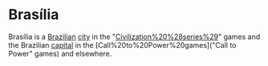 # Brasília

Brasília is a [Brazilian](Brazilian) [city](city) in the "[Civilization%20%28series%29](Civilization)" games and the Brazilian [capital](capital) in the [Call%20to%20Power%20games]("Call to Power" games) and elsewhere.